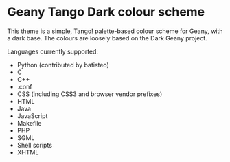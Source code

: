 # Geany Tango Dark colour scheme
This theme is a simple, Tango! palette-based colour scheme for Geany, with a dark base. The colours are loosely based on the Dark Geany project.

Languages currently supported:

 * Python (contributed by batisteo)
 * C
 * C++
 * .conf
 * CSS (including CSS3 and browser vendor prefixes)
 * HTML
 * Java
 * JavaScript
 * Makefile
 * PHP
 * SGML
 * Shell scripts
 * XHTML
